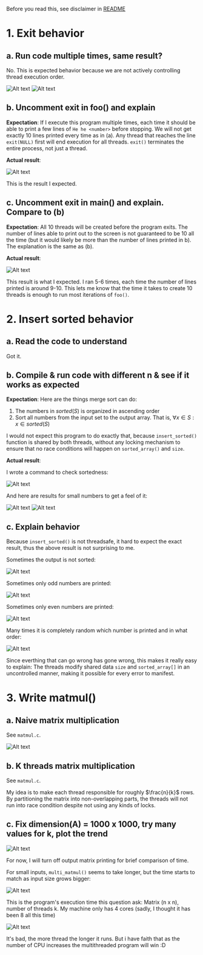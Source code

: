 Before you read this, see disclaimer in [README](../README.md)

# 1. Exit behavior 
## a. Run code multiple times, same result? 
No. This is expected behavior because we are not actively controlling thread execution order. 

![Alt text](image-1.png) ![Alt text](image-2.png)
## b. Uncomment exit in foo() and explain 
**Expectation**: 
If I execute this program multiple times, each time it should be able to print a few lines of `He he <number>` before stopping. We will not get exactly 10 lines printed every time as in (a). Any thread that reaches the line `exit(NULL)` first will end execution for all threads. `exit()` terminates the entire process, not just a thread. 

**Actual result**: 

![Alt text](image-5.png)

This is the result I expected. 
## c. Uncomment exit in main() and explain. Compare to (b)
**Expectation**: 
All 10 threads will be created before the program exits. The number of lines able to print out to the screen is not guaranteed to be 10 all the time (but it would likely be more than the number of lines printed in b). The explanation is the same as (b). 

**Actual result**: 

![Alt text](image-4.png) 

This result is what I expected. I ran 5-6 times, each time the number of lines printed is around 9-10. This lets me know that the time it takes to create 10 threads is enough to run most iterations of `foo()`. 

# 2. Insert sorted behavior 
## a. Read the code to understand 
Got it. 
## b. Compile & run code with different n & see if it works as expected
**Expectation**:
Here are the things merge sort can do: 
1. The numbers in $sorted(S)$ is organized in ascending order
2. Sort all numbers from the input set to the output array. That is, $\forall x \in S: x \in sorted(S)$

I would not expect this program to do exactly that, because `insert_sorted()` function is shared by both threads, without any locking mechanism to ensure that no race conditions will happen on `sorted_array()` and `size`. 

**Actual result**: 

I wrote a command to check sortedness: 

![Alt text](image-8.png) 

And here are results for small numbers to get a feel of it: 

![Alt text](image-6.png) ![Alt text](image-7.png)
## c. Explain behavior 
Because `insert_sorted()` is not threadsafe, it hard to expect the exact result, thus the above result is not surprising to me. 

Sometimes the output is not sorted: 

![Alt text](image-10.png)

Sometimes only odd numbers are printed: 

![Alt text](image-11.png)

Sometimes only even numbers are printed: 

![Alt text](image-12.png)

Many times it is completely random which number is printed and in what order: 

![Alt text](image-13.png)

Since everthing that can go wrong has gone wrong, this makes it really easy to explain: The threads modify shared data `size` and `sorted_array[]` in an uncontrolled manner, making it possible for every error to manifest. 

# 3. Write matmul() 
## a. Naive matrix multiplication 
See `matmul.c`.

![Alt text](image-19.png)
## b. K threads matrix multiplication 
See `matmul.c`. 

My idea is to make each thread responsible for roughly $\frac{n}{k}$ rows. By partitioning the matrix into non-overlapping parts, the threads will not run into race condition despite not using any kinds of locks. 
## c. Fix dimension(A) = 1000 x 1000, try many values for k, plot the trend
![Alt text](image-16.png) 

For now, I will turn off output matrix printing for brief comparison of time. 

For small inputs, `multi_matmul()` seems to take longer, but the time starts to match as input size grows bigger: 

![Alt text](image-17.png)

This is the program's execution time this question ask: Matrix (n x n), number of threads k. My machine only has 4 cores (sadly, I thought it has been 8 all this time)

![Alt text](image-18.png)

It's bad, the more thread the longer it runs. But i have faith that as the number of CPU increases the multithreaded program will win :D
